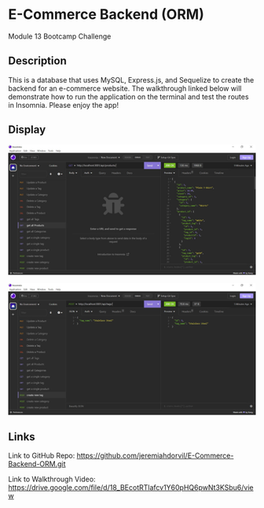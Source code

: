 # E-Commerce Backend (ORM)
Module 13 Bootcamp Challenge 

## Description
This is a database that uses MySQL, Express.js, and Sequelize to create the backend for an e-commerce website. The walkthrough linked below will demonstrate how to run the application on the terminal and test the routes in Insomnia. Please enjoy the app!

## Display
![Insomnia Products Screenshot](./02-Challenge/All%20Products%20Screenshot.JPG)

![Insomnia Tag Screenshot](./02-Challenge/Tag%20Name%20Screenshot.JPG)

## Links
Link to GitHub Repo:
https://github.com/jeremiahdorvil/E-Commerce-Backend-ORM.git

Link to Walkthrough Video:
https://drive.google.com/file/d/18_BEcotRTlafcv1Y60pHQ6pwNt3KSbu6/view
